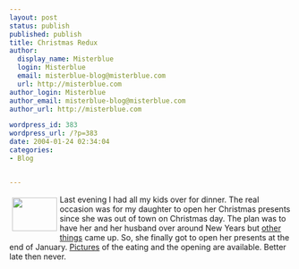 ```yaml
---
layout: post
status: publish
published: publish
title: Christmas Redux
author:
  display_name: Misterblue
  login: Misterblue
  email: misterblue-blog@misterblue.com
  url: http://misterblue.com
author_login: Misterblue
author_email: misterblue-blog@misterblue.com
author_url: http://misterblue.com

wordpress_id: 383
wordpress_url: /?p=383
date: 2004-01-24 02:34:04
categories:
- Blog


---
```

<a href="http://pics.misterblue.com/onepic/20040123-ChristmasRedux/w640/h480/IMG_3796.jpg"
      target="onepic">
    <img src="http://pics.misterblue.com/20040123-ChristmasRedux/80/60/IMG_3796.jpg"
            style="float: left; margin: 5px" height="60" width="80" alt=""/>
</a>
<p>
Last evening I had all my kids over for dinner.
The real occasion was for my daughter to open her Christmas presents
since she was out of town on Christmas day.
The plan was to have her and her husband over around New Years but
<a href="http://www.misterblue.com/mt/archives/20040104-back_luck_with_the_ticker.html">other things</a>
came up.
So, she finally got to open her presents at the end of January.
<a href="http://pics.misterblue.com/20040123-ChristmasRedux">Pictures</a>
of the eating and  the opening are available.
Better late then never.
</p>
